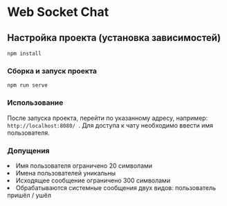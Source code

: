 # Web Socket Chat

## Настройка проекта (установка зависимостей)
```
npm install
```

### Сборка и запуск проекта
```
npm run serve
```

### Использование

После запуска проекта, перейти по указанному адресу, например: `http://localhost:8080/ `. 
Для доступа к чату необходимо ввести имя пользователя.


### Допущения

<li> Имя пользователя ограничено 20 символами
<li> Имена пользователей уникальны
<li> Исходящее сообщение ограничено 300 символами
<li> Обрабатываются системные сообщения двух видов: пользователь пришёл / ушёл
